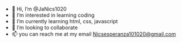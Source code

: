 - 👋 Hi, I’m @JaNics1020
- 👀 I’m interested in learning coding
- 🌱 I’m currently learning html, css, javascript
- 💞️ I’m looking to collaborate 
- 📫 you can reach me at my email Nicsesperanza101020@gmail.com

<!---
NicsReponte/NicsReponte is a ✨ special ✨ repository because its `README.md` (this file) appears on your GitHub profile.
You can click the Preview link to take a look at your changes.
--->
